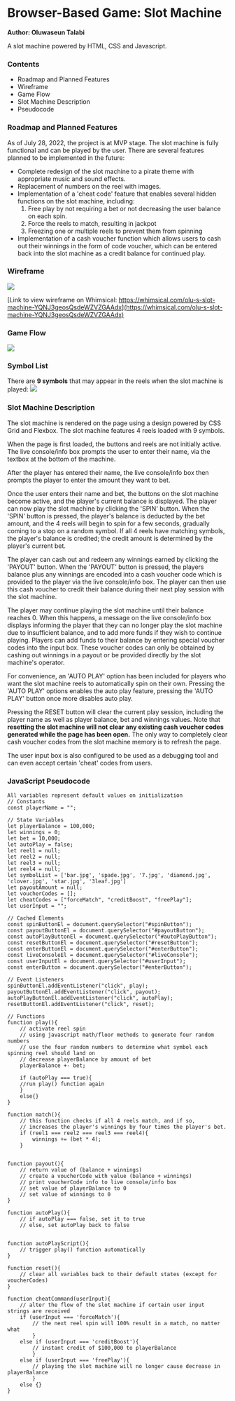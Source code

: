 # Browser-Based Game: Slot Machine
**Author: Oluwaseun Talabi**

A slot machine powered by HTML, CSS and Javascript.

### Contents

- Roadmap and Planned Features
- Wireframe
- Game Flow
- Slot Machine Description
- Pseudocode

### Roadmap and Planned Features
As of July 28, 2022, the project is at MVP stage. The slot machine is fully functional and can be played by the user.
There are several features planned to be implemented in the future:

* Complete redesign of the slot machine to a pirate theme with appropriate music and sound effects.
* Replacement of numbers on the reel with images.
* Implementation of a 'cheat code' feature that enables several hidden functions on the slot machine, including:
    1. Free play by not requiring a bet or not decreasing the user balance on each spin.
    2. Force the reels to match, resulting in jackpot
    3. Freezing one or multiple reels to prevent them from spinning
* Implementation of a cash voucher function which allows users to cash out their winnings in the form of code voucher, which can be entered back into the slot machine as a credit balance for continued play.

### Wireframe
<img src="https://hedonic.life/wp-content/uploads/2022/07/slot-machine-wireframe.png" />

[Link to view wireframe on Whimsical: https://whimsical.com/olu-s-slot-machine-YQNJ3geosQsdeWZVZGAAdx](https://whimsical.com/olu-s-slot-machine-YQNJ3geosQsdeWZVZGAAdx)
 
### Game Flow 
<img src="https://hedonic.life/wp-content/uploads/2022/07/slot-machine-game-flow-1.png" />

### Symbol List
There are **9 symbols** that may appear in the reels when the slot machine is played:
<img src="https://hedonic.life/wp-content/uploads/2022/07/slot-machine-symbols-4.png" />

### Slot Machine Description

The slot machine is rendered on the page using a design powered by CSS Grid and Flexbox. The slot machine features 4 reels loaded with 9 symbols. 

When the page is first loaded, the buttons and reels are not initially active. The live console/info box prompts the user to enter their name, via the textbox at the bottom of the machine.

After the player has entered their name, the live console/info box then prompts the player to enter the amount they want to bet.

Once the user enters their name and bet, the buttons on the slot machine become active, and the player's current balance is displayed. The player can now play the slot machine by clicking the 'SPIN' button. When the 'SPIN' button is pressed, the player's balance is deducted by the bet amount, and the 4 reels will begin to spin for a few seconds, gradually coming to a stop on a random symbol. If all 4 reels have matching symbols, the player's balance is credited; the credit amount is determined by the player's current bet.

The player can cash out and redeem any winnings earned by clicking the 'PAYOUT' button. When the 'PAYOUT' button is pressed, the players balance plus any winnings are encoded into a cash voucher code which is provided to the player via the live console/info box. The player can then use this cash voucher to credit their balance during their next play session with the slot machine. 

The player may continue playing the slot machine until their balance reaches 0. When this happens, a message on the live console/info box displays informing the player that they can no longer play the slot machine due to insufficient balance, and to add more funds if they wish to continue playing. Players can add funds to their balance by entering special voucher codes into the input box. These voucher codes can only be obtained by cashing out winnings in a payout or be provided directly by the slot machine's operator. 

For convenience, an 'AUTO PLAY' option has been included for players who want the slot machine reels to automatically spin on their own. Pressing the 'AUTO PLAY' options enables the auto play feature, pressing the 'AUTO PLAY' button once more disables auto play.

Pressing the RESET button will clear the current play session, including the player name as well as player balance, bet and winnings values. Note that **resetting the slot machine will not clear any existing cash voucher codes generated while the page has been open.** The only way to completely clear cash voucher codes from the slot machine memory is to refresh the page.

The user input box is also configured to be used as a debugging tool and can even accept certain 'cheat' codes from users.


### JavaScript Pseudocode


```
All variables represent default values on initialization
// Constants
const playerName = "";

// State Variables
let playerBalance = 100,000;
let winnings = 0;
let bet = 10,000;
let autoPlay = false;
let reel1 = null;
let reel2 = null;
let reel3 = null;
let reel4 = null;
let symbolList = ['bar.jpg', 'spade.jpg', '7.jpg', 'diamond.jpg', 'clover.jpg', 'star.jpg', '3leaf.jpg']
let payoutAmount = null;
let voucherCodes = [];
let cheatCodes = ["forceMatch", "creditBoost", "freePlay"];
let userInput = "";

// Cached Elements
const spinButtonEl = document.querySelector("#spinButton");
const payoutButtonEl = document.querySelector("#payoutButton");
const autoPlayButtonEl = document.querySelector("#autoPlayButton");
const resetButtonEl = document.querySelector("#resetButton");
const enterButtonEl = document.querySelector("#enterButton");
const liveConsoleEl = document.querySelector("#liveConsole");
const userInputEl = document.querySelector("#userInput");
const enterButton = document.querySelector("#enterButton");

// Event Listeners
spinButtonEl.addEventListener("click", play);
payoutButtonEl.addEventListener("click", payout);
autoPlayButtonEl.addEventListener("click", autoPlay);
resetButtonEl.addEventListener("click", reset);

// Functions
function play(){
	// activate reel spin
	// using javascript math/floor methods to generate four random numbers
	// use the four random numbers to determine what symbol each spinning reel should land on
	// decrease playerBalance by amount of bet
	playerBalance +- bet;
	
	if (autoPlay === true){
	//run play() function again
	}
	else{}
}

function match(){
	// this function checks if all 4 reels match, and if so,
	// increases the player's winnings by four times the player's bet.
	if (reel1 === reel2 === reel3 === reel4){
		winnings += (bet * 4);
	}


function payout(){
	// return value of (balance + winnings)
	// create a voucherCode with value (balance + winnings)
	// print voucherCode info to live console/info box
	// set value of playerBalance to 0
	// set value of winnings to 0
}

function autoPlay(){
	// if autoPlay === false, set it to true
	// else, set autoPlay back to false


function autoPlayScript(){
	// trigger play() function automatically
}	
	
function reset(){
	// clear all variables back to their default states (except for voucherCodes)
}

function cheatCommand(userInput){
	// alter the flow of the slot machine if certain user input strings are received
	if (userInput === 'forceMatch'){
		// the next reel spin will 100% result in a match, no matter what
		}
	else if (userInput === 'creditBoost'){
		// instant credit of $100,000 to playerBalance
		}
	else if (userInput === 'freePlay'){
		// playing the slot machine will no longer cause decrease in playerBalance
		}
	else {}
}
	

```

